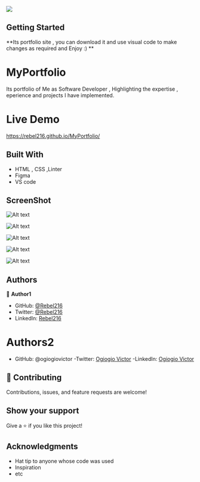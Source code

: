 
![](https://img.shields.io/badge/Microverse-blueviolet)

## Getting Started

**Its portfolio site , you can download it and use visual code to make changes as required and Enjoy :) **




# MyPortfolio

Its portfolio of Me as Software Developer , Highlighting the expertise , eperience and projects I have implemented.


# Live Demo

https://rebel216.github.io/MyPortfolio/


## Built With

- HTML , CSS ,Linter
- Figma
- VS code

## ScreenShot
![Alt text](https://github.com/rebel216/MyPortfolio/blob/Portfolio-features/Screenshot%202022-04-21%20at%202.34.22%20AM.png?raw=true "Optional Title")

![Alt text](https://github.com/rebel216/MyPortfolio/blob/features-projects-aboutme/Screenshot%202022-04-22%20at%203.29.57%20AM.png?raw=true "Optional Title")

![Alt text](https://github.com/rebel216/MyPortfolio/blob/features-desktop-version/Screenshot%202022-04-28%20at%205.04.19%20AM.png?raw=true "Optional Title")

![Alt text](https://github.com/rebel216/MyPortfolio/blob/features-desktop-version/Screenshot%202022-04-28%20at%205.04.26%20AM.png?raw=true "Optional Title")

![Alt text](https://github.com/rebel216/MyPortfolio/blob/features-desktop-version/Screenshot%202022-04-28%20at%205.04.31%20AM.png?raw=true "Optional Title")


## Authors

👤 **Author1**

- GitHub: [@Rebel216](https://github.com/Rebel216)
- Twitter: [@Rebel216](https://twitter.com/Rebel216)
- LinkedIn: [Rebel216](https://linkedin.com/in/Rebel216)

# Authors2
- GitHub: @ogiogiovictor
-Twitter: [Ogiogio Victor](https://twitter.com/a0df623fb9d9482)
-LinkedIn:  [Ogiogio Victor](https://www.linkedin.com/in/ogiogio-victor-a096a0181/)


## 🤝 Contributing

Contributions, issues, and feature requests are welcome!


## Show your support

Give a ⭐️ if you like this project!

## Acknowledgments

- Hat tip to anyone whose code was used
- Inspiration
- etc


